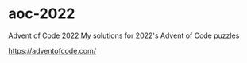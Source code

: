 # aoc-2022
Advent of Code 2022
My solutions for 2022's Advent of Code puzzles

https://adventofcode.com/
